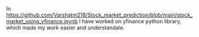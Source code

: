 In https://github.com/Varshatm218/Stock_market_prediction/blob/main/stock_market_using_yfinance.ipynb I have worked on yfinance python library, which made my work easier and understandale.
